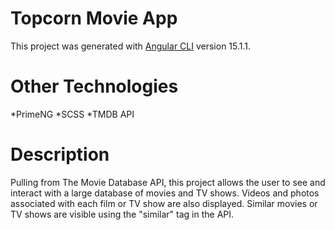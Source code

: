 # Topcorn Movie App

This project was generated with [Angular CLI](https://github.com/angular/angular-cli) version 15.1.1.

# Other Technologies

*PrimeNG
*SCSS
*TMDB API

# Description

Pulling from The Movie Database API, this project allows the user to see and interact with a large database of movies and TV shows. Videos and photos associated with each film or TV show are also displayed. Similar movies or TV shows are visible using the "similar" tag in the API.
